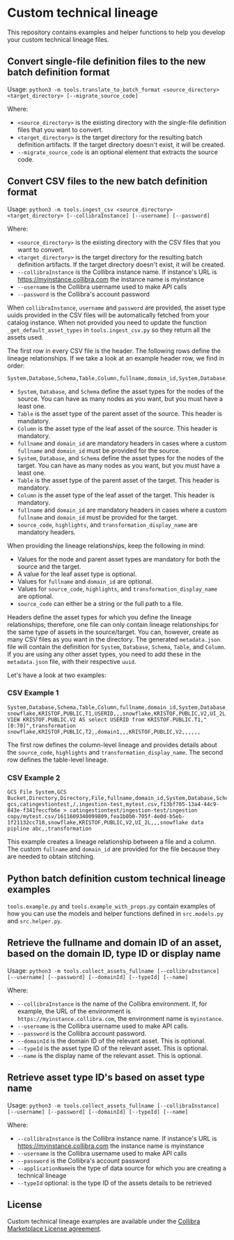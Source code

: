 # Custom technical lineage

This repository contains examples and helper functions to help you develop your custom technical lineage files.

## Convert single-file definition files to the new batch definition format

Usage:
```python3 -m tools.translate_to_batch_format <source_directory> <target_directory> [--migrate_source_code]```

Where:
 * `<source_directory>` is the existing directory with the single-file definition files that you want to convert.
 * `<target_directory>` is the target directory for the resulting batch definition artifacts. If the target directory doesn't exist, it will be created.
 * `--migrate_source_code` is an optional element that extracts the source code.


## Convert CSV files to the new batch definition format

Usage:
```python3 -m tools.ingest_csv <source_directory> <target_directory> [--collibraInstance] [--username] [--password]```

Where:
 * `<source_directory>` is the existing directory with the CSV files that you want to convert.
 * `<target_directory>` is the target directory for the resulting batch definition artifacts. If the target directory doesn't exist, it will be created.
 * `--collibraInstance` is the Collibra instance name. If instance's URL is https://myinstance.collibra.com the instance name is myinstance
* `--username` is the Collibra username used to make API calls
* `--password` is the Collibra's account password

When `collibraInstance`, `username` and `password` are provided, the asset type uuids provided in the CSV files will be automatically fetched from your catalog instance. When not provided you need to update the function `_get_default_asset_types` in `tools.ingest_csv.py` so they return all the assets used.

The first row in every CSV file is the header. The following rows define the lineage relationships. If we take a look at an example header row, we find in order:
```csv
System,Database,Schema,Table,Column,fullname,domain_id,System,Database,Schema,Table,Column,fullname,domain_id,source_code,highlights,transformation_display_name
```
 * `System`, `Database`, and `Schema` define the asset types for the nodes of the source. You can have as many nodes as you want, but you must have a least one.
 * `Table` is the asset type of the parent asset of the source. This header is mandatory.
 * `Column` is the asset type of the leaf asset of the source. This header is mandatory.
 * `fullname` and `domain_id` are mandatory headers in cases where a custom `fullname` and `domain_id` must be provided for the source.
 * `System`, `Database`, and `Schema` define the asset types for the nodes of the target. You can have as many nodes as you want, but you must have a least one.
 * `Table` is the asset type of the parent asset of the target. This header is mandatory.
 * `Column` is the asset type of the leaf asset of the target. This header is mandatory.
 * `fullname` and `domain_id` are mandatory headers in cases where a custom `fullname` and `domain_id` must be provided for the target.
 * `source_code`, `highlights`, and `transformation_display_name` are mandatory headers.

 When providing the lineage relationships, keep the following in mind:

 * Values for the node and parent asset types are mandatory for both the source and the target.
 * A value for the leaf asset type is optional.
 * Values for `fullname` and `domain_id` are optional.
 * Values for `source_code`, `highlights`, and `transformation_display_name` are optional.
 * `source_code` can either be a string or the full path to a file.

Headers define the asset types for which you define the lineage relationships; therefore, one file can only contain lineage relationships for the same type of assets in the source/target. You can, however, create as many CSV files as you want in the directory. The generated `metadata.json` file will contain the definition for `System`, `Database`, `Schema`, `Table`, and `Column`. If you are using any other asset types, you need to add these in the `metadata.json` file, with their respective `uuid`.
 
Let's have a look at two examples:

### CSV Example 1

 ```
 System,Database,Schema,Table,Column,fullname,domain_id,System,Database,Schema,Table,Column,fullname,domain_id,source_code,highlights,transformation_display_name
snowflake,KRISTOF,PUBLIC,T1,USERID,,,snowflake,KRISTOF,PUBLIC,V2,UI_2L,,,CREATE VIEW KRISTOF.PUBLIC.V2 AS select USERID from KRISTOF.PUBLIC.T1,"[0:70]",transformation
snowflake,KRISTOF,PUBLIC,T2,,domain1,,,KRISTOF,PUBLIC,V2,,,,,,
 ```

The first row defines the column-level lineage and provides details about the `source_code`, `highlights` and `transformation_display_name`. The second row defines the table-level lineage.

 ### CSV Example 2

 ```
GCS File System,GCS Bucket,Directory,Directory,File,fullname,domain_id,System,Database,Schema,Table,Column,fullname,domain_id,source_code,highlights,transformation_display_name
gcs,catingestiontest,/,ingestion-test,mytest.csv,f13bf705-13a4-44c9-843e-f341feccfb6e > catingestiontest/ingestion-test/ingestion copy/mytest.csv/1611609340099809,fea1b0b0-705f-4e0d-b5eb-1f21132cc718,snowflake,KRISTOF,PUBLIC,V2,UI_2L,,,snowflake data pipline abc,,transformation
 ```

This example creates a lineage relationship between a file and a column. The custom `fullname` and `domain_id` are provided for the file because they are needed to obtain stitching.

## Python batch definition custom technical lineage examples

`tools.example.py` and `tools.example_with_props.py` contain examples of how you can use the models and helper functions defined in `src.models.py` and `src.helper.py`.

## Retrieve the fullname and domain ID of an asset, based on the domain ID, type ID or display name

Usage: 
```python3 -m tools.collect_assets_fullname [--collibraInstance] [--username] [--password] [--domainId] [--typeId] [--name]```

Where:
* `--collibraInstance` is the name of the Collibra environment. If, for example, the URL of the environment is `https://myinstance.collibra.com`, the environment name is `myinstance`.
* `--username` is the Collibra username used to make API calls.
* `--password` is the Collibra account password.
* `--domainId` is the domain ID of the relevant asset. This is optional.
* `--typeId` is the asset type ID of the relevant asset. This is optional.
* `--name` is the display name of the relevant asset. This is optional.

## Retrieve asset type ID's based on asset type name 

Usage: 
```python3 -m tools.collect_assets_fullname [--collibraInstance] [--username] [--password] [--domainId] [--typeId] [--name]```

Where:
* `--collibraInstance` is the Collibra instance name. If instance's URL is https://myinstance.collibra.com the instance name is myinstance
* `--username` is the Collibra username used to make API calls
* `--password` is the Collibra's account password
* `--applicationName`is the type of data source for which you are creating a technical lineage
* `--typeId` optional: is the type ID of the assets details to be retrieved


## License

Custom technical lineage examples are available under the [Collibra Marketplace License agreement](https://www.collibra.com/us/en/legal/documents/collibra-marketplace-license-agreement).

